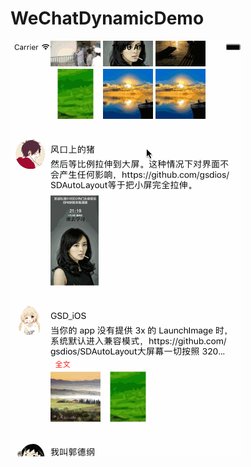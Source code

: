 # WeChatDynamicDemo
![Image](https://github.com/Gaoyanxiang/WeChatDynamicDemo/blob/master/Untitled.gif)
